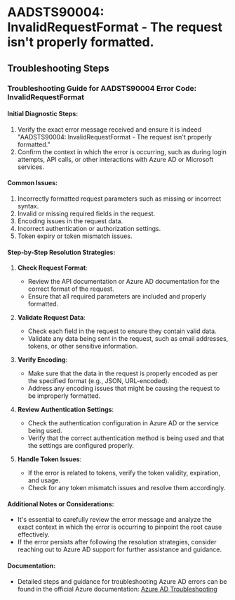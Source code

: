 # AADSTS90004: InvalidRequestFormat - The request isn't properly formatted.


## Troubleshooting Steps
### Troubleshooting Guide for AADSTS90004 Error Code: InvalidRequestFormat

#### Initial Diagnostic Steps:
1. Verify the exact error message received and ensure it is indeed "AADSTS90004: InvalidRequestFormat - The request isn't properly formatted."
2. Confirm the context in which the error is occurring, such as during login attempts, API calls, or other interactions with Azure AD or Microsoft services.

#### Common Issues:
1. Incorrectly formatted request parameters such as missing or incorrect syntax.
2. Invalid or missing required fields in the request.
3. Encoding issues in the request data.
4. Incorrect authentication or authorization settings.
5. Token expiry or token mismatch issues.

#### Step-by-Step Resolution Strategies:
1. **Check Request Format**:
   - Review the API documentation or Azure AD documentation for the correct format of the request.
   - Ensure that all required parameters are included and properly formatted.

2. **Validate Request Data**:
   - Check each field in the request to ensure they contain valid data.
   - Validate any data being sent in the request, such as email addresses, tokens, or other sensitive information.

3. **Verify Encoding**:
   - Make sure that the data in the request is properly encoded as per the specified format (e.g., JSON, URL-encoded).
   - Address any encoding issues that might be causing the request to be improperly formatted.

4. **Review Authentication Settings**:
   - Check the authentication configuration in Azure AD or the service being used.
   - Verify that the correct authentication method is being used and that the settings are configured properly.

5. **Handle Token Issues**:
   - If the error is related to tokens, verify the token validity, expiration, and usage.
   - Check for any token mismatch issues and resolve them accordingly.

#### Additional Notes or Considerations:
- It's essential to carefully review the error message and analyze the exact context in which the error is occurring to pinpoint the root cause effectively.
- If the error persists after following the resolution strategies, consider reaching out to Azure AD support for further assistance and guidance.

#### Documentation:
- Detailed steps and guidance for troubleshooting Azure AD errors can be found in the official Azure documentation: [Azure AD Troubleshooting](https://docs.microsoft.com/en-us/azure/active-directory/fundamentals/active-directory-how-to-troubleshooting-diagnose-errors)